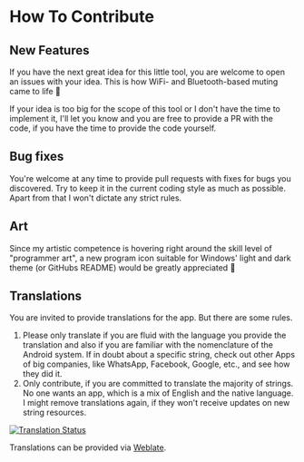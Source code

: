 # How To Contribute

## New Features

If you have the next great idea for this little tool, you are welcome to open an
issues with your idea. This is how WiFi- and Bluetooth-based muting came to life 🙂

If your idea is too big for the scope of this tool or I don't have the time to
implement it, I'll let you know and you are free to provide a PR with the code,
if you have the time to provide the code yourself.

## Bug fixes

You're welcome at any time to provide pull requests with fixes for bugs you discovered.
Try to keep it in the current coding style as much as possible. Apart from that I won't
dictate any strict rules.

## Art

Since my artistic competence is hovering right around the skill level of "programmer art",
a new program icon suitable for Windows' light and dark theme (or GitHubs README) would be greatly appreciated 🙂

## Translations

You are invited to provide translations for the app. But there are some rules.

1. Please only translate if you are fluid with the language you provide the translation and also if you are familiar with the nomenclature of the Android system. If in doubt about a specific string, check out other Apps of big companies, like WhatsApp, Facebook, Google, etc., and see how they did it.
2. Only contribute, if you are committed to translate the majority of strings. No one wants an app, which is a mix of English and the native language. I might remove translations again, if they won't receive updates on new string resources.

[![Translation Status](https://translate.codeberg.org/widget/winmute/winmute/multi-auto.svg)](https://translate.codeberg.org/engage/winmute/)

Translations can be provided via [Weblate](https://translate.codeberg.org/engage/winmute/).

